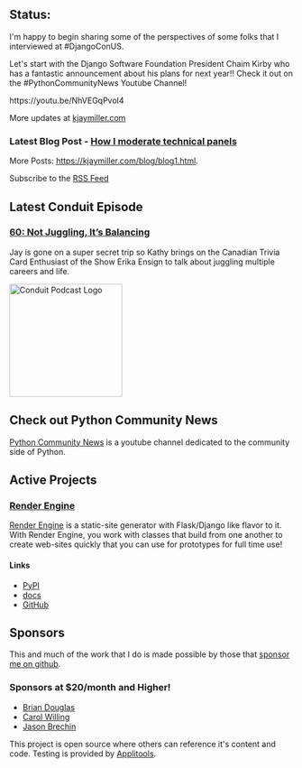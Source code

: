 ## Status:
<p>I'm happy to begin sharing some of the perspectives of some folks that I interviewed at #DjangoConUS. </p>

<p>Let's start with the Django Software Foundation President Chaim Kirby who has a fantastic announcement about his plans for next year!! Check it out on the #PythonCommunityNews Youtube Channel!</p>

<p>https://youtu.be/NhVEGqPvoI4</p>

More updates at [kjaymiller.com](https://kjaymiller.com/microblog/microblog)

### Latest Blog Post - [How I moderate technical panels](https://kjaymiller.com/blog/how-i-moderate-technical-panels.html)

More Posts: <https://kjaymiller.com/blog/blog1.html>.

Subscribe to the [RSS Feed](https://kjaymiller.com/allposts.rss)


## Latest Conduit Episode
### [60: Not Juggling, It’s Balancing](http://relay.fm/conduit/60)
Jay is gone on a super secret trip so Kathy brings on the Canadian Trivia Card Enthusiast of the Show Erika Ensign to talk about juggling multiple careers and life.

<img src="https://kjaymiller.s3-us-west-2.amazonaws.com/images/conduit_artwork.png" height="200" width="200" alt="Conduit Podcast Logo"/>

## Check out Python Community News
[Python Community News](https://youtube.com/@pycommunitynews) is a youtube channel dedicated to the community side of Python.

## Active Projects

### [Render Engine]
[Render Engine] is a static-site generator with Flask/Django like flavor to it.
With Render Engine, you work with classes that build from one another to create
web-sites quickly that you can use for prototypes for full time use!

#### Links
- [PyPI](https://pypi.org/project/render-engine)
- [docs](https://render-engine.readthedocs.io)
- [GitHub](https://github.com/kjaymiller/render_engine)

## Sponsors
This and much of the work that I do is made possible by those that [sponsor me
on github](https://github.com/sponsors/kjaymiller).

### Sponsors at $20/month and Higher!
- [Brian Douglas](https://github.com/bdougie)
- [Carol Willing](https://github.com/willingc)
- [Jason Brechin](https://github.com/brechin)


This project is open source where others can reference it's content and code. Testing is provided by [Applitools](https://www.applitools.com/).


[Render Engine]: https://render-engine.readthedocs.io
